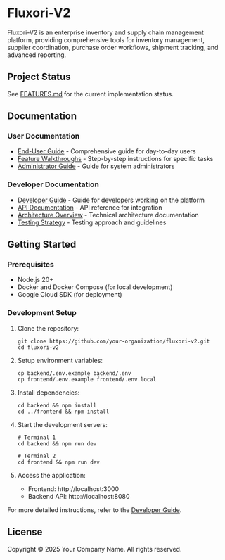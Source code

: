 # Fluxori-V2

Fluxori-V2 is an enterprise inventory and supply chain management platform, providing comprehensive tools for inventory management, supplier coordination, purchase order workflows, shipment tracking, and advanced reporting.

## Project Status

See [FEATURES.md](FEATURES.md) for the current implementation status.

## Documentation

### User Documentation

- [End-User Guide](docs/user-guides/end-user-guide.md) - Comprehensive guide for day-to-day users
- [Feature Walkthroughs](docs/user-guides/feature-walkthroughs.md) - Step-by-step instructions for specific tasks
- [Administrator Guide](docs/user-guides/admin-guide.md) - Guide for system administrators

### Developer Documentation

- [Developer Guide](docs/developer-guide.md) - Guide for developers working on the platform
- [API Documentation](docs/api-documentation.md) - API reference for integration
- [Architecture Overview](docs/architecture.md) - Technical architecture documentation
- [Testing Strategy](docs/testing-strategy.md) - Testing approach and guidelines

## Getting Started

### Prerequisites

- Node.js 20+
- Docker and Docker Compose (for local development)
- Google Cloud SDK (for deployment)

### Development Setup

1. Clone the repository:
   ```
   git clone https://github.com/your-organization/fluxori-v2.git
   cd fluxori-v2
   ```

2. Setup environment variables:
   ```
   cp backend/.env.example backend/.env
   cp frontend/.env.example frontend/.env.local
   ```

3. Install dependencies:
   ```
   cd backend && npm install
   cd ../frontend && npm install
   ```

4. Start the development servers:
   ```
   # Terminal 1
   cd backend && npm run dev
   
   # Terminal 2
   cd frontend && npm run dev
   ```

5. Access the application:
   - Frontend: http://localhost:3000
   - Backend API: http://localhost:8080

For more detailed instructions, refer to the [Developer Guide](docs/developer-guide.md).

## License

Copyright © 2025 Your Company Name. All rights reserved.